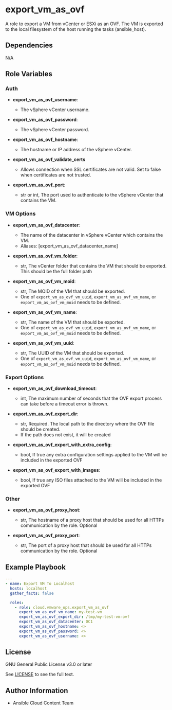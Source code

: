 # export_vm_as_ovf

A role to export a VM from vCenter or ESXi as an OVF. The VM is exported to the local filesystem of the host running the tasks (ansible_host).

## Dependencies

N/A

## Role Variables
### Auth
- **export_vm_as_ovf_username**:
  - The vSphere vCenter username.

- **export_vm_as_ovf_password**:
  - The vSphere vCenter password.

- **export_vm_as_ovf_hostname**:
  - The hostname or IP address of the vSphere vCenter.

- **export_vm_as_ovf_validate_certs**
  - Allows connection when SSL certificates are not valid. Set to false when certificates are not trusted.

- **export_vm_as_ovf_port**:
  - str or int, The port used to authenticate to the vSphere vCenter that contains the VM.

### VM Options
- **export_vm_as_ovf_datacenter**:
  - The name of the datacenter in vSphere vCenter which contains the VM.
  - Aliases: [export_vm_as_ovf_datacenter_name]

- **export_vm_as_ovf_vm_folder**:
  - str, The vCenter folder that contains the VM that should be exported. This should be the full folder path

- **export_vm_as_ovf_vm_moid**:
  - str, The MOID of the VM that should be exported.
  - One of `export_vm_as_ovf_vm_uuid`, `export_vm_as_ovf_vm_name`, or `export_vm_as_ovf_vm_moid` needs to be defined.

- **export_vm_as_ovf_vm_name**:
  - str, The name of the VM that should be exported.
  - One of `export_vm_as_ovf_vm_uuid`, `export_vm_as_ovf_vm_name`, or `export_vm_as_ovf_vm_moid` needs to be defined.

- **export_vm_as_ovf_vm_uuid**:
  - str, The UUID of the VM that should be exported.
  - One of `export_vm_as_ovf_vm_uuid`, `export_vm_as_ovf_vm_name`, or `export_vm_as_ovf_vm_moid` needs to be defined.

### Export Options
- **export_vm_as_ovf_download_timeout**:
  - int, The maximum number of seconds that the OVF export process can take before a timeout error is thrown.

- **export_vm_as_ovf_export_dir**:
  - str, Required. The local path to the directory where the OVF file should be created.
  - If the path does not exist, it will be created

- **export_vm_as_ovf_export_with_extra_config**:
  - bool, If true any extra configuration settings applied to the VM will be included in the exported OVF

- **export_vm_as_ovf_export_with_images**:
  - bool, If true any ISO files attached to the VM will be included in the exported OVF

### Other
- **export_vm_as_ovf_proxy_host**:
  - str, The hostname of a proxy host that should be used for all HTTPs communication by the role. Optional

- **export_vm_as_ovf_proxy_port**:
  - str, The port of a proxy host that should be used for all HTTPs communication by the role. Optional


## Example Playbook
```yaml
---
- name: Export VM To Localhost
  hosts: localhost
  gather_facts: false

  roles:
    - role: cloud.vmware_ops.export_vm_as_ovf
      export_vm_as_ovf_vm_name: my-test-vm
      export_vm_as_ovf_export_dir: /tmp/my-test-vm-ovf
      export_vm_as_ovf_datacenter: DC1
      export_vm_as_ovf_hostname: <>
      export_vm_as_ovf_password: <>
      export_vm_as_ovf_username: <>

```
## License

GNU General Public License v3.0 or later

See [LICENSE](https://github.com/ansible-collections/cloud.aws_troubleshooting/blob/main/LICENSE) to see the full text.

## Author Information

- Ansible Cloud Content Team
